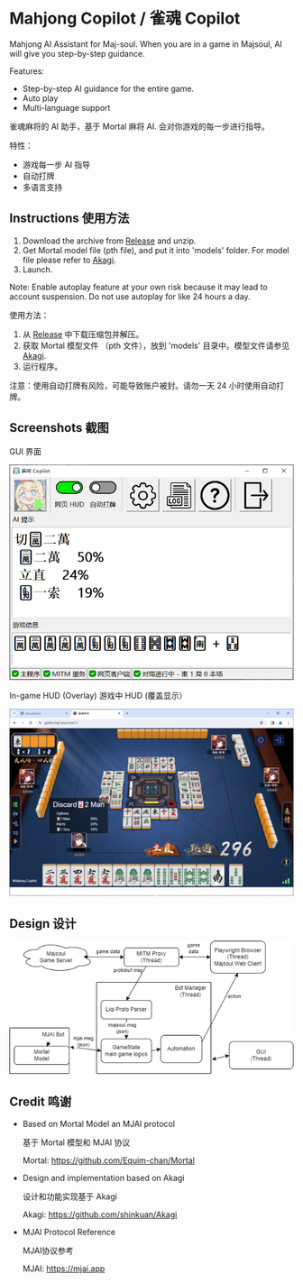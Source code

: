 # Mahjong Copilot / 雀魂 Copilot

Mahjong AI Assistant for Maj-soul. When you are in a game in Majsoul, AI will give you step-by-step guidance.

Features:

- Step-by-step AI guidance for the entire game.
- Auto play
- Multi-language support

雀魂麻将的 AI 助手，基于 Mortal 麻将 AI. 会对你游戏的每一步进行指导。

特性：

- 游戏每一步 AI 指导
- 自动打牌
- 多语言支持

## Instructions 使用方法

1. Download the archive from [Release](https://github.com/latorc/MahjongCopilot/releases) and unzip.
2. Get Mortal model file (pth file), and put it into 'models' folder. For model file please refer to [Akagi](https://github.com/shinkuan/Akagi?tab=readme-ov-file#installation).
3. Launch.

Note: Enable autoplay feature at your own risk because it may lead to account suspension. Do not use autoplay for like 24 hours a day.

使用方法：

1. 从 [Release](https://github.com/latorc/MahjongCopilot/releases) 中下载压缩包并解压。
2. 获取 Mortal 模型文件 （pth 文件），放到 'models' 目录中。模型文件请参见 [Akagi](https://github.com/shinkuan/Akagi?tab=readme-ov-file#installation).
3. 运行程序。

注意：使用自动打牌有风险，可能导致账户被封。请勿一天 24 小时使用自动打牌。

## Screenshots 截图

GUI 界面

![](assets/shot1.png)

In-game HUD (Overlay) 游戏中 HUD (覆盖显示）

![](assets/shot2.png)

## Design 设计

![](assets/design_struct.png)

## Credit 鸣谢

- Based on Mortal Model an MJAI protocol
  
  基于 Mortal 模型和 MJAI 协议
  
  Mortal: https://github.com/Equim-chan/Mortal
- Design and implementation based on Akagi
  
  设计和功能实现基于 Akagi
  
  Akagi: https://github.com/shinkuan/Akagi
  
  
- MJAI Protocol Reference
  
  MJAI协议参考
  
  MJAI: https://mjai.app

